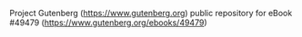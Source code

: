 Project Gutenberg (https://www.gutenberg.org) public repository for
eBook #49479 (https://www.gutenberg.org/ebooks/49479)
